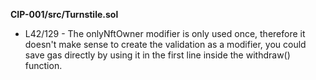 **CIP-001/src/Turnstile.sol**
- L42/129 - The onlyNftOwner modifier is only used once, therefore it doesn't make sense to create the validation as a modifier, you could save gas directly by using it in the first line inside the withdraw() function.
